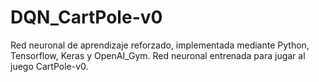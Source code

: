 # DQN_CartPole-v0
Red neuronal de aprendizaje reforzado, implementada mediante Python, Tensorflow, Keras y OpenAI_Gym. Red neuronal entrenada para jugar al juego CartPole-v0. 
